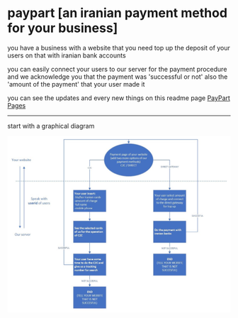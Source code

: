 # paypart [an iranian payment method for your business]

you have a business with a website that you need top up the deposit of your users on that with iranian bank accounts

you can easily connect your users to our server for the payment procedure and we acknowledge you that the payment was 'successful or not' also the 'amount of the payment' that your user made it

you can see the updates and every new things on this readme page [PayPart Pages](https://github.com/ataeiamirhosein/paypart)

--------------------------------------------------------------------

start with a graphical diagram

![paypart diagram](https://github.com/ataeiamirhosein/paypart/blob/main/assets/images/Paypart.jpg)
